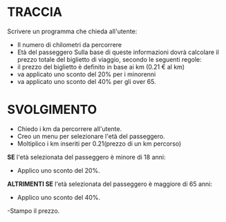 # TRACCIA

Scrivere un programma che chieda all'utente:
- Il numero di chilometri da percorrere
- Età del passeggero
Sulla base di queste informazioni dovrà calcolare il prezzo totale del biglietto di viaggio, secondo le seguenti regole:
- il prezzo del biglietto è definito in base ai km (0.21 € al km)
- va applicato uno sconto del 20% per i minorenni
- va applicato uno sconto del 40% per gli over 65.

# SVOLGIMENTO

- Chiedo i km da percorrere all'utente.
- Creo un menu per selezionare l'età del passeggero.
- Moltiplico i km inseriti per 0.21(prezzo di un km percorso)


**SE** l'età selezionata del passeggero è minore di 18 anni:
- Applico uno sconto del 20%.

**ALTRIMENTI SE** l'età selezionata del passeggero è maggiore di 65 anni:
- Applico uno sconto del 40%.

-Stampo il prezzo.